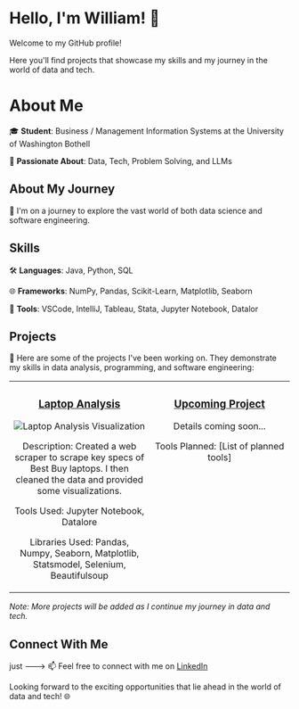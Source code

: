 # Hello, I'm William! 👋

Welcome to my GitHub profile!

Here you'll find projects that showcase my skills and my journey in the world of data and tech.


# About Me

🎓 **Student**: Business / Management Information Systems at the University of Washington Bothell

🌟 **Passionate About**: Data, Tech, Problem Solving, and LLMs

## About My Journey

🚀 I'm on a journey to explore the vast world of both data science and software engineering.

## Skills

🛠 **Languages**: Java, Python, SQL

🌐 **Frameworks**: NumPy, Pandas, Scikit-Learn, Matplotlib, Seaborn

🔧 **Tools**: VSCode, IntelliJ, Tableau, Stata, Jupyter Notebook, Datalor

## Projects

📂 Here are some of the projects I've been working on. They demonstrate my skills in data analysis, programming, and software engineering:

<table>
  <tr>
    <td width="50%" valign="top" align="center">
      <h3><a href="https://github.com/williamuy/Laptop-Analysis">Laptop Analysis</a></h3>
      <img src="https://github.com/williamuy/williamuy/assets/131928949/d046474a-2a40-496b-8243-9c5d868d5f61" alt="Laptop Analysis Visualization" style="max-width:100%;height:auto;">
      <p>Description: Created a web scraper to scrape key specs of Best Buy laptops. I then cleaned the data and provided some visualizations.</p>
      <p>Tools Used: Jupyter Notebook, Datalore</p>
       <p>Libraries Used: Pandas, Numpy, Seaborn, Matplotlib, Statsmodel, Selenium,  Beautifulsoup</p>
    </td>
    <td width="50%" valign="top" align="center">
      <h3><a href="Your-Upcoming-Project-Link">Upcoming Project</a></h3>
      <!-- Placeholder image or text can be added here -->
      <p>Details coming soon...</p>
      <p>Tools Planned: [List of planned tools]</p>
    </td>
  </tr>
</table>





*Note: More projects will be added as I continue my journey in data and tech.*
## Connect With Me
just --->
📫 Feel free to connect with me on [LinkedIn](https://www.linkedin.com/in/william-uyeta-/)

Looking forward to the exciting opportunities that lie ahead in the world of data and tech! 🌐
